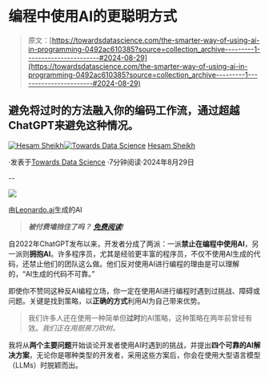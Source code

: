 # 编程中使用AI的更聪明方式

> 原文：[https://towardsdatascience.com/the-smarter-way-of-using-ai-in-programming-0492ac610385?source=collection_archive---------1-----------------------#2024-08-29](https://towardsdatascience.com/the-smarter-way-of-using-ai-in-programming-0492ac610385?source=collection_archive---------1-----------------------#2024-08-29)

## 避免将过时的方法融入你的编码工作流，通过超越ChatGPT来避免这种情况。

[](https://medium.com/@itshesamsheikh?source=post_page---byline--0492ac610385--------------------------------)[![Hesam Sheikh](../Images/b8d5f4f285eef77634e4c1d4321580ed.png)](https://medium.com/@itshesamsheikh?source=post_page---byline--0492ac610385--------------------------------)[](https://towardsdatascience.com/?source=post_page---byline--0492ac610385--------------------------------)[![Towards Data Science](../Images/a6ff2676ffcc0c7aad8aaf1d79379785.png)](https://towardsdatascience.com/?source=post_page---byline--0492ac610385--------------------------------) [Hesam Sheikh](https://medium.com/@itshesamsheikh?source=post_page---byline--0492ac610385--------------------------------)

·发表于[Towards Data Science](https://towardsdatascience.com/?source=post_page---byline--0492ac610385--------------------------------) ·7分钟阅读·2024年8月29日

--

![](../Images/7beb6a755c180ae37e26df2d4a9f637d.png)

由[Leonardo.ai](https://app.leonardo.ai/)生成的AI

> ***被付费墙挡住了吗？*** [***免费阅读***](https://open.substack.com/pub/hesamsheikh/p/the-smarter-way-of-using-ai-in-programming?r=3gf345&utm_campaign=post&utm_medium=web&showWelcomeOnShare=true)***!***

自2022年ChatGPT发布以来，开发者分成了两派：一派**禁止在编程中使用AI**，另一派则**拥抱AI**。许多程序员，尤其是经验更丰富的程序员，不仅不使用AI生成的代码，还禁止他们的团队这么做。他们反对使用AI进行编程的理由是可以理解的，“AI生成的代码不可靠。”

即使你不赞同这种反AI编程立场，你一定在使用AI进行编程时遇到过挑战、障碍或问题。关键是找到策略，以**正确的方式**利用AI为自己带来优势。

> 我们许多人还在使用一种简单但**过时**的AI策略，这种策略在两年前曾经有效。*我们正在用厨房刀砍树。*

我将从**两个主要问题**开始谈论开发者使用AI时遇到的挑战，并提出**四个可靠的AI解决方案**，无论你是哪种类型的开发者，采用这些方案后，你会在使用大型语言模型（LLMs）时脱颖而出。
